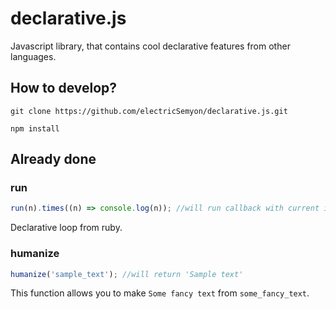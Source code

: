 # declarative.js
Javascript library, that contains cool declarative features from other languages.

## How to develop?
`git clone https://github.com/electricSemyon/declarative.js.git`

`npm install`

## Already done

### run
```javascript 
run(n).times((n) => console.log(n)); //will run callback with current iterator as argument
```
Declarative loop from ruby. 

### humanize
```javascript 
humanize('sample_text'); //will return 'Sample text'
```
This function allows you to make `Some fancy text` from `some_fancy_text`.
